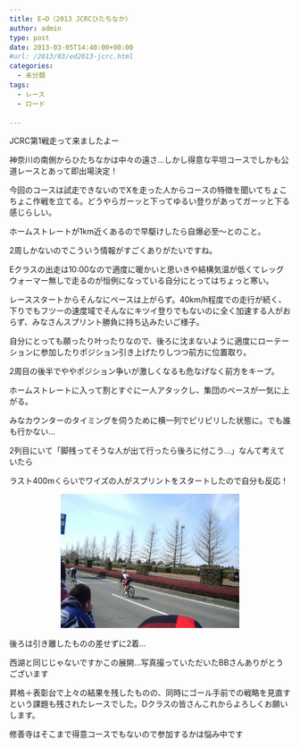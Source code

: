 ```yaml
---
title: E→D（2013 JCRCひたちなか）
author: admin
type: post
date: 2013-03-05T14:40:00+00:00
#url: /2013/03/ed2013-jcrc.html
categories:
  - 未分類
tags:
  - レース
  - ロード

---
```

JCRC第1戦走って来ましたよー

神奈川の南側からひたちなかは中々の遠さ…しかし得意な平坦コースでしかも公道レースとあって即出場決定！

今回のコースは試走できないのでXを走った人からコースの特徴を聞いてちょこちょこ作戦を立てる。どうやらガーッと下ってゆるい登りがあってガーッと下る感じらしい。

ホームストレートが1km近くあるので早駆けしたら自爆必至～とのこと。

2周しかないのでこういう情報がすごくありがたいですね。

Eクラスの出走は10:00なので適度に暖かいと思いきや結構気温が低くてレッグウォーマー無しで走るのが恒例になっている自分にとってはちょっと寒い。

レーススタートからそんなにペースは上がらず。40km/h程度での走行が続く、下りでもフツーの速度域でそんなにキツイ登りでもないのに全く加速する人がおらず、みなさんスプリント勝負に持ち込みたいご様子。

自分にとっても願ったり叶ったりなので、後ろに沈まないように適度にローテーションに参加したりポジション引き上げたりしつつ前方に位置取り。

2周目の後半でややポジション争いが激しくなるも危なげなく前方をキープ。

ホームストレートに入って割とすぐに一人アタックし、集団のペースが一気に上がる。

みなカウンターのタイミングを伺うために横一列でピリピリした状態に。でも誰も行かない…

2列目にいて「脚残ってそうな人が出て行ったら後ろに付こう…」なんて考えていたら

ラスト400mくらいでワイズの人がスプリントをスタートしたので自分も反応！



<div class="separator" style="clear: both; text-align: center;">
  <a href="/wp-content/uploads/2013/03/1297757151_138.jpg" imageanchor="1" style="margin-left: 1em; margin-right: 1em;"><img border="0" src="/wp-content/uploads/2013/03/1297757151_138.jpg" height="240" width="320" /></a>
</div>

後ろは引き離したものの差せずに2着…

西湖と同じじゃないですかこの展開…写真撮っていただいたBBさんありがとうございます

昇格＋表彰台で上々の結果を残したものの、同時にゴール手前での戦略を見直すという課題も残されたレースでした。Dクラスの皆さんこれからよろしくお願いします。

修善寺はそこまで得意コースでもないので参加するかは悩み中です

